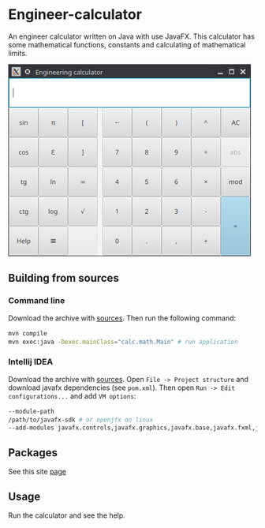 # Engineer-calculator

An engineer calculator written on Java with use JavaFX. This calculator has some mathematical functions, 
constants and calculating of mathematical limits.

![audio-player](https://github.com/Chukak/engineer-calculator/blob/main/engineer-calculator.png)

## Building from sources

### Command line

Download the archive with [sources](https://github.com/Chukak/engineer-calculator/releases). 
Then run the following command:
```bash
mvn compile
mvn exec:java -Dexec.mainClass="calc.math.Main" # run application
```

### Intellij IDEA
Download the archive with [sources](https://github.com/Chukak/engineer-calculator/releases).
Open `File -> Project structure` and download javafx dependencies (see `pom.xml`). 
Then open `Run -> Edit configurations...` and add `VM options`:
```bash
--module-path
/path/to/javafx-sdk # or openjfx on linux
--add-modules javafx.controls,javafx.graphics,javafx.base,javafx.fxml,javafx.web
```


## Packages

See this site [page](https://github.com/Chukak/engineer-calculator/packages/666291)

## Usage

Run the calculator and see the help.